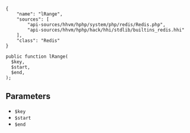 ``` yamlmeta
{
    "name": "lRange",
    "sources": [
        "api-sources/hhvm/hphp/system/php/redis/Redis.php",
        "api-sources/hhvm/hphp/hack/hhi/stdlib/builtins_redis.hhi"
    ],
    "class": "Redis"
}
```




``` Hack
public function lRange(
  $key,
  $start,
  $end,
);
```




## Parameters




+ ` $key `
+ ` $start `
+ ` $end `
<!-- HHAPIDOC -->
